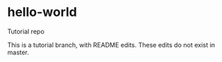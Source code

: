 # hello-world
Tutorial repo

This is a tutorial branch, with README edits. These edits do not exist in master.
